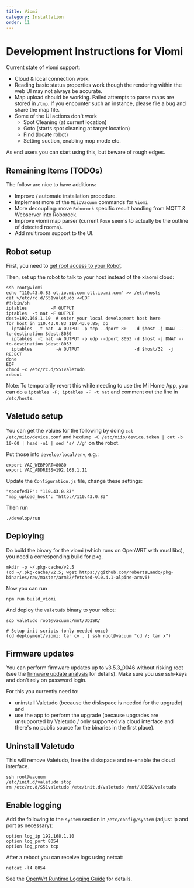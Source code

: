 ```yaml
---
title: Viomi
category: Installation
order: 11
---
```

# Development Instructions for Viomi

Current state of viomi support:

*   Cloud & local connection work.
*   Reading basic status properties work though the rendering within the web UI
    may not always be accurate.
*   Map upload should be working. Failed attempts to parse maps are stored in `/tmp`.
    If you encounter such an instance, please file a bug and share the map file.
*   Some of the UI actions don't work
    *   Spot Cleaning (at current location)
    *   Goto (starts spot cleaning at target location)
    *   Find (locate robot)
    *   Setting suction, enabling mop mode etc.

As end users you can start using this, but beware of rough edges.

## Remaining Items (TODOs)

The follow are nice to have additions:

* Improve / automate installation procedure.
* Implement more of the `MiioVacuum` commands for `Viomi`
* More decoupling: move `Roborock` specific result handling from MQTT & Webserver into Roborock.
* Improve viomi map parser (current `Pose` seems to actually be the outline of detected rooms).
* Add multiroom support to the UI.

## Robot setup

First, you need to [get root access to your Robot](https://itooktheredpill.irgendwo.org/2020/rooting-xiaomi-vacuum-robot/).

Then, set up the robot to talk to your host instead of the xiaomi cloud:

```shell
ssh root@viomi
echo "110.43.0.83 ot.io.mi.com ott.io.mi.com" >> /etc/hosts
cat >/etc/rc.d/S51valetudo <<EOF
#!/bin/sh
iptables         -F OUTPUT
iptables  -t nat -F OUTPUT
dest=192.168.1.10  # enter your local development host here
for host in 110.43.0.83 110.43.0.85; do
  iptables  -t nat -A OUTPUT -p tcp --dport 80   -d $host -j DNAT --to-destination $dest:8080
  iptables  -t nat -A OUTPUT -p udp --dport 8053 -d $host -j DNAT --to-destination $dest:8053
  iptables         -A OUTPUT                     -d $host/32  -j REJECT
done
EOF
chmod +x /etc/rc.d/S51valetudo
reboot
```

Note: To temporarily revert this while needing to use the Mi Home App,
you can do a `iptables -F; iptables -F -t nat` and comment out the line in `/etc/hosts`.

## Valetudo setup

You can get the values for the following by doing `cat /etc/miio/device.conf` and 
`hexdump -C /etc/miio/device.token | cut -b 10-60 | head -n1 | sed 's/ //g'` on the robot.

Put those into `develop/local/env`, e.g.:

```shell
export VAC_WEBPORT=8080
export VAC_ADDRESS=192.168.1.11
```

Update the `Configuration.js` file, change these settings:

    "spoofedIP": "110.43.0.83"
    "map_upload_host": "http://110.43.0.83"

Then run

    ./develop/run

## Deploying

Do build the binary for the viomi (which runs on OpenWRT with musl libc), you need a corresponding build for pkg.

    mkdir -p ~/.pkg-cache/v2.5
    (cd ~/.pkg-cache/v2.5; wget https://github.com/robertsLando/pkg-binaries/raw/master/arm32/fetched-v10.4.1-alpine-armv6)

Now you can run

    npm run build_viomi

And deploy the `valetudo` binary to your robot:

    scp valetudo root@vacuum:/mnt/UDISK/

    # Setup init scripts (only needed once)
    (cd deployment/viomi; tar cv . | ssh root@vacuum "cd /; tar x")

## Firmware updates

You can perform firmware updates up to v3.5.3_0046 without risking root (see the
[firmware update analysis](https://itooktheredpill.irgendwo.org/2020/viomi-firmware-update-analysis/)
for details). Make sure you use ssh-keys and don't rely on password login.

For this you currently need to:

*   uninstall Valetudo (because the diskspace is needed for the upgrade) and
*   use the app to perform the upgrade (because upgrades are unsupported by
    Valetudo / only supported via cloud interface and there's no public source
    for the binaries in the first place).

## Uninstall Valetudo

This will remove Valetudo, free the diskspace and re-enable the cloud interface.

```shell
ssh root@vacuum
/etc/init.d/valetudo stop
rm /etc/rc.d/S51valetudo /etc/init.d/valetudo /mnt/UDISK/valetudo
```

## Enable logging

Add the following to the `system` section in `/etc/config/system` (adjust ip and port as necessary):

	option log_ip 192.168.1.10
	option log_port 8054
	option log_proto tcp

After a reboot you can receive logs using netcat:

    netcat -l4 8054

See the [OpenWrt Runtime Logging Guide](https://openwrt.org/docs/guide-user/base-system/log.essentials)
for details.
